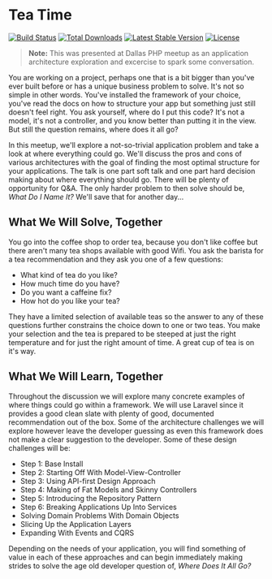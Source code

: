 # Tea Time

<p>
<a href="https://travis-ci.org/laravel/framework"><img src="https://travis-ci.org/laravel/framework.svg" alt="Build Status"></a>
<a href="https://packagist.org/packages/laravel/framework"><img src="https://poser.pugx.org/laravel/framework/d/total.svg" alt="Total Downloads"></a>
<a href="https://packagist.org/packages/laravel/framework"><img src="https://poser.pugx.org/laravel/framework/v/stable.svg" alt="Latest Stable Version"></a>
<a href="https://packagist.org/packages/laravel/framework"><img src="https://poser.pugx.org/laravel/framework/license.svg" alt="License"></a>
</p>

> **Note:** This was presented at Dallas PHP meetup as an application architecture
exploration and excercise to spark some conversation.

You are working on a project, perhaps one that is a bit bigger than you've ever
built before or has a unique business problem to solve. It's not so simple in
other words. You've installed the framework of your choice, you've read the docs
on how to structure your app but something just still doesn't feel right. You
ask yourself, where do I put this code? It's not a model, it's not a controller,
and you know better than putting it in the view. But still the question remains,
where does it all go?

In this meetup, we'll explore a not-so-trivial application problem and take a
look at where everything could go. We'll discuss the pros and cons of various
architectures with the goal of finding the most optimal structure for your
applications. The talk is one part soft talk and one part hard decision making
about where everything should go. There will be plenty of opportunity for Q&A.
The only harder problem to then solve should be, _What Do I Name It?_ We'll save
that for another day...

## What We Will Solve, Together

You go into the coffee shop to order tea, because you don't like coffee but
there aren't many tea shops available with good Wifi. You ask the barista for
a tea recommendation and they ask you one of a few questions:

- What kind of tea do you like?
- How much time do you have?
- Do you want a caffeine fix?
- How hot do you like your tea?

They have a limited selection of available teas so the answer to any of these
questions further constrains the choice down to one or two teas. You make your
selection and the tea is prepared to be steeped at just the right temperature
and for just the right amount of time. A great cup of tea is on it's way.

## What We Will Learn, Together

Throughout the discussion we will explore many concrete examples of where things
could go within a framework. We will use Laravel since it provides a good clean
slate with plenty of good, documented recommendation out of the box. Some of the
architecture challenges we will explore however leave the developer guessing as
even this framework does not make a clear suggestion to the developer. Some of
these design challenges will be:

- Step 1: Base Install
- Step 2: Starting Off With Model-View-Controller
- Step 3: Using API-first Design Approach
- Step 4: Making of Fat Models and Skinny Controllers
- Step 5: Introducing the Repository Pattern
- Step 6: Breaking Applications Up Into Services
- Solving Domain Problems With Domain Objects
- Slicing Up the Application Layers
- Expanding With Events and CQRS

Depending on the needs of your application, you will find something of value in
each of these approaches and can begin immediately making strides to solve the
age old developer question of, _Where Does It All Go?_
